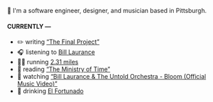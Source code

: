👋 I'm a software engineer, designer, and musician based in Pittsburgh.

#### CURRENTLY —

* ✏️ writing [“The Final Project”](https://www.amoscato.com/journal/final-project/)
* 🎧 listening to [Bill Laurance](https://www.last.fm/music/Bill+Laurance/_/Golden+Hour+-+Live)
* 🏃‍♂️ running [2.31 miles](https://www.strava.com/activities/14519942009)
* 📘 reading [“The Ministry of Time”](https://www.goodreads.com/book/show/199798179-the-ministry-of-time)
* 🍿 watching [“Bill Laurance &amp; The Untold Orchestra - Bloom (Official Music Video)”](https://youtu.be/aOisxXhsXUk)
* 🍺 drinking [El Fortunado](https://untappd.com/user/namoscato/checkin/1478473470)
